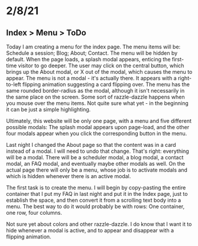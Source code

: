 # 2/8/21

## Index > Menu > ToDo

Today I am creating a menu for the index page. The menu items will be: Schedule a session; Blog; About; Contact. The menu will be hidden by default. When the page loads, a splash modal appears, enticing the first-time visitor to go deeper. The user may click on the central button, which brings up the About modal, or X out of the modal, which causes the menu to appear. The menu is not a modal - it's actually there. It appears with a right-to-left flipping animation suggesting a card flipping over. The menu has the same rounded border-radius as the modal, although it isn't necessarily in the same place on the screen. Some sort of razzle-dazzle happens when you mouse over the menu items. Not quite sure what yet - in the beginning it can be just a simple highlighting.

Ultimately, this website will be only one page, with a menu and five different possible modals: The splash modal appears upon page-load, and the other four modals appear when you click the corresponding button in the menu. 

Last night I changed the About page so that the content was in a card instead of a modal. I will need to undo that change. That's right: everything will be a modal. There will be a scheduler modal, a blog modal, a contact modal, an FAQ modal, and eventually maybe other modals as well. On the actual page there will only be a menu, whose job is to activate modals and which is hidden whenever there is an active modal.

The first task is to create the menu. I will begin by copy-pasting the entire container that I put my FAQ in last night and put it in the Index page, just to establish the space, and then convert it from a scrolling text body into a menu. The best way to do it would probably be with rows: One container, one row, four columns.

Not sure yet about colors and other razzle-dazzle. I do know that I want it to hide whenever a modal is active, and to appear and disappear with a flipping animation.